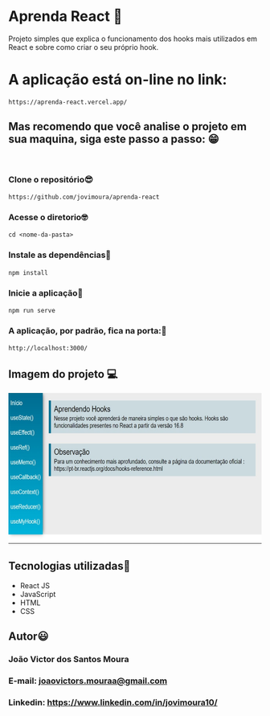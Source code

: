 # Aprenda React 📝

Projeto simples que explica o funcionamento dos hooks mais utilizados em React e sobre como criar o seu próprio hook.

# A aplicação está on-line no link: 

```
https://aprenda-react.vercel.app/
```

## Mas recomendo que você analise o projeto em sua maquina, siga este passo a passo: 😁

<br>

### Clone o repositório😎

```
https://github.com/jovimoura/aprenda-react
```

### Acesse o diretorio🤓

```
cd <nome-da-pasta>
```
### Instale as dependências🤠
```
npm install
```
### Inicie a aplicação🤩
```
npm run serve
```
### A aplicação, por padrão, fica na porta:🤗

```
http://localhost:3000/
```

## Imagem do projeto 💻

<img style="width: 600px; height: 300px" src="./src/assets/image/readme-img.jpeg">

## Tecnologias utilizadas🦉

<ul>
    <li>React JS</li>
    <li>JavaScript</li>
    <li>HTML</li>
    <li>CSS</li>
</ul>

## Autor😃

### João Victor dos Santos Moura
### E-mail: joaovictors.mouraa@gmail.com
### Linkedin: https://www.linkedin.com/in/jovimoura10/
